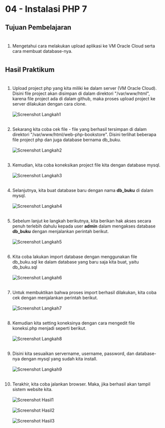 # 04 - Instalasi PHP 7

## Tujuan Pembelajaran

#
1. Mengetahui cara melakukan upload aplikasi ke VM Oracle Cloud serta cara membuat database-nya.

#
## Hasil Praktikum
#

1. Upload project php yang kita miliki ke dalam server (VM Oracle Cloud). Disini file project akan disimpan di dalam direktori "/var/www/html", karena file project ada di dalam github, maka proses upload project ke server dilakukan dengan cara clone.<br><br>
![Screenshot Langkah1](tugas/Langkah1.png) <br><br>

2. Sekarang kita coba cek file - file yang berhasil tersimpan di dalam direktori "/var/www/html/web-php-bookstore". Disini terlihat beberapa file project php dan juga database bernama db_buku.<br><br>
![Screenshot Langkah2](tugas/Langkah2.png) <br><br>

3. Kemudian, kita coba koneksikan project file kita dengan database mysql.<br><br>
![Screenshot Langkah3](tugas/Langkah3.png) <br><br>

4. Selanjutnya, kita buat database baru dengan nama <b>db_buku</b> di dalam mysql.<br><br>
![Screenshot Langkah4](tugas/Langkah4.png) <br><br>

5. Sebelum lanjut ke langkah berikutnya, kita berikan hak akses secara penuh terlebih dahulu kepada user <b>admin</b> dalam mengakses database <b>db_buku</b> dengan menjalankan perintah berikut. <br><br>
![Screenshot Langkah5](tugas/Langkah5.png) <br><br>

6. Kita coba lakukan import database dengan menggunakan file db_buku.sql ke dalam database yang baru saja kita buat, yaitu db_buku.sql <br><br>
![Screenshot Langkah6](tugas/Langkah6.png) <br><br>

7. Untuk membuktikan bahwa proses import berhasil dilakukan, kita coba cek dengan menjalankan perintah berikut. <br><br>
![Screenshot Langkah7](tugas/Langkah7.png) <br><br>

8. Kemudian kita setting koneksinya dengan cara mengedit file koneksi.php menjadi seperti berikut. <br><br>
![Screenshot Langkah8](tugas/Langkah8.png) <br><br>

9. Disini kita sesuaikan servername, username, password, dan database-nya dengan mysql yang sudah kita install. <br><br>
![Screenshot Langkah9](tugas/Langkah9.png) <br><br>

10. Terakhir, kita coba jalankan browser. Maka, jika berhasil akan tampil sistem website kita.<br><br>
![Screenshot Hasil1](tugas/hasil1a.png) <br><br>
![Screenshot Hasil2](tugas/hasil1.png) <br><br>
![Screenshot Hasil3](tugas/hasil2.png) <br><br>

